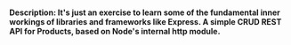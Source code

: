 #### Description: It's just an exercise to learn some of the fundamental inner workings of libraries and frameworks like Express. A simple CRUD REST API for Products, based on Node's internal http module.
